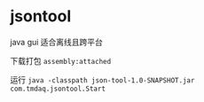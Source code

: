# jsontool
java gui 适合离线且跨平台

下载打包 ```assembly:attached```

运行 ``` java -classpath json-tool-1.0-SNAPSHOT.jar com.tmdaq.jsontool.Start ```
